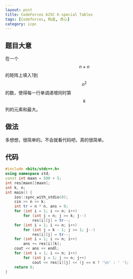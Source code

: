 ```yaml
---
layout: post
title: CodeForces 625C K-special Tables
tags: [Codeforces, 构造, 贪心]
category: icpc
---
```


题目大意
--------

在一个$$n\times n$$的矩阵上填入1到$$n^2$$的数，使得每一行单调递增同时第$$k$$列的元素和最大。

做法
----

多想想，很简单的。不会就看代码吧，真的很简单。

代码
----

```cpp
#include <bits/stdc++.h>
using namespace std;
const int maxn = 500 + 5;
int res[maxn][maxn];
int k, n;
int main() {
	ios::sync_with_stdio(0);
	cin >> n >> k;
	int tr = n * n, ans = 0;
	for (int i = 1; i <= n; i++)
		for (int j = n; j >= k; j--)
			res[i][j] = tr--;
	for (int i = 1; i <= n; i++)
		for (int j = k - 1; j >= 1; j--)
			res[i][j] = tr--;
	for (int i = 1; i <= n; i++)
		ans += res[i][k];
	cout << ans << endl;
	for (int i = 1; i <= n; i++)
		for (int j = 1; j <= n; j++)
			cout << res[i][j] << (j == n ? '\n' : ' ');
	return 0;
}
```

